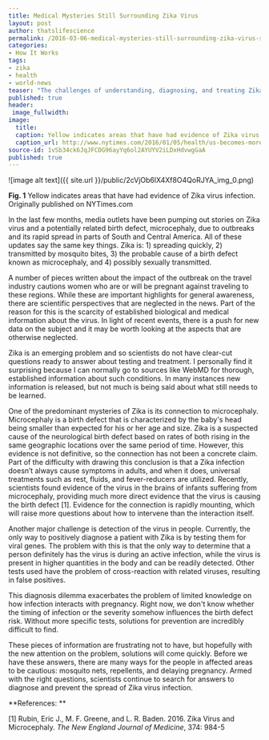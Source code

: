 ```yaml
---
title: Medical Mysteries Still Surrounding Zika Virus
layout: post
author: thatslifescience
permalink: /2016-03-06-medical-mysteries-still-surrounding-zika-virus-sdelzell.docx/
categories:
- How It Works
tags:
- zika
- health
- world-news
teaser: "The challenges of understanding, diagnosing, and treating Zika virus: there are more questions than answers."
published: true
header: 
 image_fullwidth: 
image:
  title: 
  caption: Yellow indicates areas that have had evidence of Zika virus infection.
  caption_url: http://www.nytimes.com/2016/01/05/health/us-becomes-more-vulnerable-to-tropical-diseases-like-zika.html
source-id: 1vSb34ck6JqJFCDG96ayYq6ol2AYUYV2iLDxHdvwgGaA
published: true
---
```

![image alt text]({{ site.url }}/public/2cVjOb6lX4Xf8O4QoRJYA_img_0.png)

**Fig. 1** Yellow indicates areas that have had evidence of Zika virus infection. Originally published on NYTimes.com

In the last few months, media outlets have been pumping out stories on Zika virus and a potentially related birth defect, microcephaly, due to outbreaks and its rapid spread in parts of South and Central America. All of these updates say the same key things. Zika is: 1) spreading quickly, 2) transmitted by mosquito bites, 3) the probable cause of a birth defect known as microcephaly, and 4) possibly sexually transmitted. 

A number of pieces written about the impact of the outbreak on the travel industry cautions women who are or will be pregnant against traveling to these regions. While these are important highlights for general awareness, there are scientific perspectives that are neglected in the news. Part of the reason for this is the scarcity of established biological and medical information about the virus. In light of recent events, there is a push for new data on the subject and it may be worth looking at the aspects that are otherwise neglected. 

Zika is an emerging problem and so scientists do not have clear-cut questions ready to answer about testing and treatment. I personally find it surprising because I can normally go to sources like WebMD for thorough, established information about such conditions. In many instances new information is released, but not much is being said about what still needs to be learned. 

One of the predominant mysteries of Zika is its connection to microcephaly. Microcephaly is a birth defect that is characterized by the baby's head being smaller than expected for his or her age and size. Zika is a suspected cause of the neurological birth defect based on rates of both rising in the same geographic locations over the same period of time. However, this evidence is not definitive, so the connection has not been a concrete claim. Part of the difficulty with drawing this conclusion is that a Zika infection doesn’t always cause symptoms in adults, and when it does, universal treatments such as rest, fluids, and fever-reducers are utilized. Recently, scientists found evidence of the virus in the brains of infants suffering from microcephaly, providing much more direct evidence that the virus is causing the birth defect [1]. Evidence for the connection is rapidly mounting, which will raise more questions about how to intervene than the interaction itself.  

Another major challenge is detection of the virus in people. Currently, the only way to positively diagnose a patient with Zika is by testing them for viral genes. The problem with this is that the only way to determine that a person definitely has the virus is during an active infection, while the virus is present in higher quantities in the body and can be readily detected. Other tests used have the problem of cross-reaction with related viruses, resulting in false positives.

This diagnosis dilemma exacerbates the problem of limited knowledge on how infection interacts with pregnancy. Right now, we don't know whether the timing of infection or the severity somehow influences the birth defect risk. Without more specific tests, solutions for prevention are incredibly difficult to find. 

These pieces of information are frustrating not to have, but hopefully with the new attention on the problem, solutions will come quickly. Before we have these answers, there are many ways for the people in affected areas to be cautious: mosquito nets, repellents, and delaying pregnancy. Armed with the right questions, scientists continue to search for answers to diagnose and prevent the spread of Zika virus infection. 

**References: **

[1] Rubin, Eric J., M. F. Greene, and L. R. Baden. 2016. Zika Virus and Microcephaly. *The New England Journal of Medicine*, 374: 984-5

